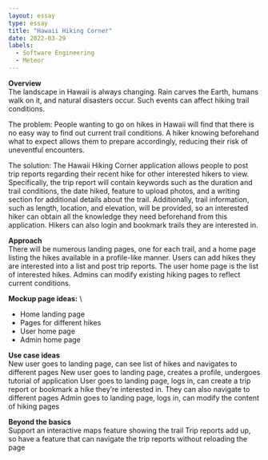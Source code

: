 ```yaml
---
layout: essay
type: essay
title: "Hawaii Hiking Corner"
date: 2022-03-29
labels:
  - Software Engineering
  - Meteor
---
```


**Overview** \
The landscape in Hawaii is always changing. Rain carves the Earth, humans walk on it, and natural disasters occur. Such events can affect hiking trail conditions.

The problem: People wanting to go on hikes in Hawaii will find that there is no easy way to find out current trail conditions. A hiker knowing beforehand what to expect allows them to prepare accordingly, reducing their risk of uneventful encounters.

The solution: The Hawaii Hiking Corner application allows people to post trip reports regarding their recent hike for other interested hikers to view. Specifically, the trip report will contain keywords such as the duration and trail conditions, the date hiked, feature to upload photos, and a writing section for additional details about the trail. Additionally, trail information, such as length, location, and elevation, will be provided, so an interested hiker can obtain all the knowledge they need beforehand from this application. Hikers can also login and bookmark trails they are interested in.

**Approach** \
There will be numerous landing pages, one for each trail, and a home page listing the hikes available in a profile-like manner. 
Users can add hikes they are interested into a list and post trip reports. The user home page is the list of interested hikes.
Admins can modify existing hiking pages to reflect current conditions.

**Mockup page ideas:** \
- Home landing page
- Pages for different hikes
- User home page
- Admin home page

**Use case ideas** \
New user goes to landing page, can see list of hikes and navigates to different pages
New user goes to landing page, creates a profile, undergoes tutorial of application
User goes to landing page, logs in, can create a trip report or bookmark a hike they’re interested in. They can also navigate to different pages
Admin goes to landing page, logs in, can modify the content of hiking pages

**Beyond the basics** \
Support an interactive maps feature showing the trail
Trip reports add up, so have a feature that can navigate the trip reports without reloading the page

